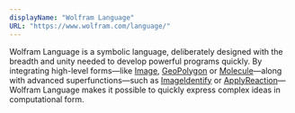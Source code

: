 ```yaml
---
displayName: "Wolfram Language"
URL: "https://www.wolfram.com/language/"
---
```


Wolfram Language is a symbolic language, deliberately designed with the breadth and unity needed to develop powerful programs quickly. By integrating high-level forms—like [Image](https://reference.wolfram.com/language/ref/Image), [GeoPolygon](https://reference.wolfram.com/language/ref/GeoPolygon.html) or [Molecule](https://reference.wolfram.com/language/ref/Molecule.html)—along with advanced superfunctions—such as [ImageIdentify](https://reference.wolfram.com/language/ref/ImageIdentify.html) or [ApplyReaction](https://reference.wolfram.com/language/ref/ApplyReaction.html)—Wolfram Language makes it possible to quickly express complex ideas in computational form.